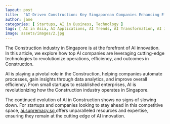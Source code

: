 ```yaml
---
layout: post
title:  "AI-Driven Construction: Key Singaporean Companies Enhancing Efficiency"
author: jane
categories: [ Startups, AI in Business, Technology ]
tags: [ AI in Asia, AI Applications, AI Trends, AI Transformation, AI in Singapore ]
image: assets/images/2.jpg
---
```


The Construction industry in Singapore is at the forefront of AI innovation. In this article, we explore how top AI companies are leveraging cutting-edge technologies to revolutionize operations, efficiency, and outcomes in Construction.

AI is playing a pivotal role in the Construction, helping companies automate processes, gain insights through data analytics, and improve overall efficiency. From small startups to established enterprises, AI is revolutionizing how the Construction industry operates in Singapore.

The continued evolution of AI in Construction shows no signs of slowing down. For startups and companies looking to stay ahead in this competitive space, <a href="https://ai.supremacy.sg" target="_blank"> ai.supremacy.sg </a> offers unparalleled resources and expertise, ensuring they remain at the cutting edge of AI innovation.
